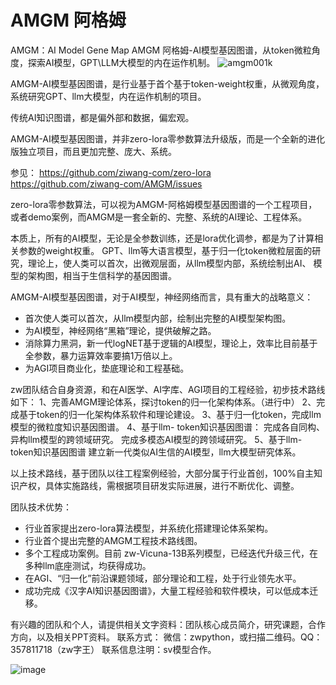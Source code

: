 # AMGM 阿格姆
AMGM：AI Model Gene Map
AMGM 阿格姆-AI模型基因图谱，从token微粒角度，探索AI模型，GPT\LLM大模型的内在运作机制。
![amgm001k](https://github.com/ziwang-com/AMGM/assets/11691791/b5bd2b5b-8dba-4fb5-98d1-8e653cdd51fb)


AMGM-AI模型基因图谱，是行业基于首个基于token-weight权重，从微观角度，系统研究GPT、llm大模型，内在运作机制的项目。

传统AI知识图谱，都是偏外部和数据，偏宏观。

AMGM-AI模型基因图谱，并非zero-lora零参数算法升级版，而是一个全新的进化版独立项目，而且更加完整、庞大、系统。

参见：	
https://github.com/ziwang-com/zero-lora
https://github.com/ziwang-com/AMGM/issues

zero-lora零参数算法，可以视为AMGM-阿格姆模型基因图谱的一个工程项目，或者demo案例，而AMGM是一套全新的、完整、系统的AI理论、工程体系。

本质上，所有的AI模型，无论是全参数训练，还是lora优化调参，都是为了计算相关参数的weight权重。
GPT、llm等大语言模型，基于归一化token微粒层面的研究，理论上，使人类可以首次，出微观层面，从llm模型内部，系统绘制出AI、
模型的架构图，相当于生信科学的基因图谱。

AMGM-AI模型基因图谱，对于AI模型，神经网络而言，具有重大的战略意义：
* 首次使人类可以首次，从llm模型内部，绘制出完整的AI模型架构图。
* 为AI模型，神经网络“黑箱”理论，提供破解之路。
* 消除算力黑洞，新一代logNET基于逻辑的AI模型，理论上，效率比目前基于全参数，暴力运算效率要搞1万倍以上。
* 为AGI项目商业化，垫底理论和工程基础。



zw团队结合自身资源，和在AI医学、AI字库、AGI项目的工程经验，初步技术路线如下：
1、完善AMGM理论体系，探讨token的归一化架构体系。（进行中）
2、完成基于token的归一化架构体系软件和理论建设。
3、基于归一化token，完成llm模型的微粒度知识基因图谱。
4、基于llm- token知识基因图谱：
	完成各自同构、异构llm模型的跨领域研究。
	完成多模态AI模型的跨领域研究。
5、基于llm- token知识基因图谱
	建立新一代类似AI生信的AI模型，llm大模型研究体系。

以上技术路线，基于团队以往工程案例经验，大部分属于行业首创，100%自主知识产权，具体实施路线，需根据项目研发实际进展，进行不断优化、调整。


团队技术优势：

* 行业首家提出zero-lora算法模型，并系统化搭建理论体系架构。
* 行业首个提出完整的AMGM工程技术路线图。
* 多个工程成功案例。目前 zw-Vicuna-13B系列模型，已经迭代升级三代，在多种llm底座测试，均获得成功。
* 在AGI、“归一化”前沿课题领域，部分理论和工程，处于行业领先水平。
* 成功完成《汉字AI知识基因图谱》，大量工程经验和软件模块，可以低成本迁移。

有兴趣的团队和个人，请提供相关文字资料：团队核心成员简介，研究课题，合作方向，以及相关PPT资料。
联系方式： 微信：zwpython，或扫描二维码。QQ：357811718（zw字王） 联系信息注明：sv模型合作。

![image](https://github.com/ziwang-com/AMGM/assets/11691791/735d99d0-918d-424d-a5a8-9a47771218b0)


